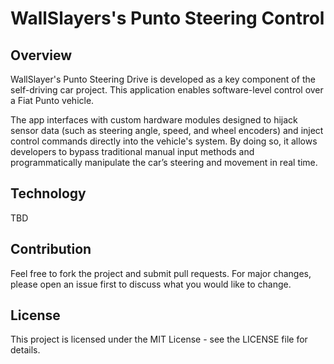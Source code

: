 # WallSlayers's Punto Steering Control
## Overview
WallSlayer's Punto Steering Drive is developed as a key component of the self-driving car project. This application enables software-level control over a Fiat Punto vehicle.

The app interfaces with custom hardware modules designed to hijack sensor data (such as steering angle, speed, and wheel encoders) and inject control commands directly into the vehicle's system. By doing so, it allows developers to bypass traditional manual input methods and programmatically manipulate the car’s steering and movement in real time.

## Technology
TBD

## Contribution

Feel free to fork the project and submit pull requests. For major changes, please open an issue first to discuss what you would like to change.

## License

This project is licensed under the MIT License - see the LICENSE file for details.